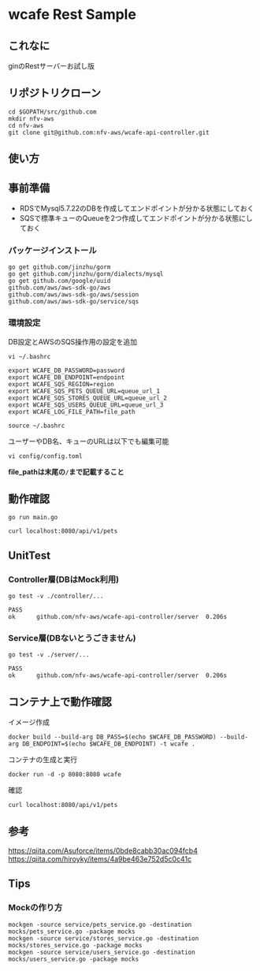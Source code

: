 # wcafe Rest Sample

## これなに

ginのRestサーバーお試し版

## リポジトリクローン

```
cd $GOPATH/src/github.com
mkdir nfv-aws
cd nfv-aws
git clone git@github.com:nfv-aws/wcafe-api-controller.git
```

## 使い方

## 事前準備
* RDSでMysql5.7.22のDBを作成してエンドポイントが分かる状態にしておく
* SQSで標準キューのQueueを2つ作成してエンドポイントが分かる状態にしておく

### パッケージインストール

```
go get github.com/jinzhu/gorm
go get github.com/jinzhu/gorm/dialects/mysql
go get github.com/google/uuid
github.com/aws/aws-sdk-go/aws
github.com/aws/aws-sdk-go/aws/session
github.com/aws/aws-sdk-go/service/sqs
```

### 環境設定

DB設定とAWSのSQS操作用の設定を追加

```
vi ~/.bashrc

export WCAFE_DB_PASSWORD=password
export WCAFE_DB_ENDPOINT=endpoint
export WCAFE_SQS_REGION=region
export WCAFE_SQS_PETS_QUEUE_URL=queue_url_1
export WCAFE_SQS_STORES_QUEUE_URL=queue_url_2
export WCAFE_SQS_USERS_QUEUE_URL=queue_url_3
export WCAFE_LOG_FILE_PATH=file_path  

source ~/.bashrc
```


ユーザーやDB名、キューのURLは以下でも編集可能

```
vi config/config.toml
```
**file_pathは末尾の`/`まで記載すること**  

## 動作確認

```
go run main.go

curl localhost:8080/api/v1/pets
```

## UnitTest

### Controller層(DBはMock利用)

```
go test -v ./controller/...

PASS
ok      github.com/nfv-aws/wcafe-api-controller/server  0.206s
```

### Service層(DBないとうごきません)

```
go test -v ./server/...

PASS
ok      github.com/nfv-aws/wcafe-api-controller/server  0.206s
```

## コンテナ上で動作確認
イメージ作成
```
docker build --build-arg DB_PASS=$(echo $WCAFE_DB_PASSWORD) --build-arg DB_ENDPOINT=$(echo $WCAFE_DB_ENDPOINT) -t wcafe .
```

コンテナの生成と実行
```
docker run -d -p 8080:8080 wcafe
```
確認
```
curl localhost:8080/api/v1/pets
```

## 参考

https://qiita.com/Asuforce/items/0bde8cabb30ac094fcb4
https://qiita.com/hiroyky/items/4a9be463e752d5c0c41c

## Tips

### Mockの作り方

```
mockgen -source service/pets_service.go -destination mocks/pets_service.go -package mocks
mockgen -source service/stores_service.go -destination mocks/stores_service.go -package mocks
mockgen -source service/users_service.go -destination mocks/users_service.go -package mocks
```
